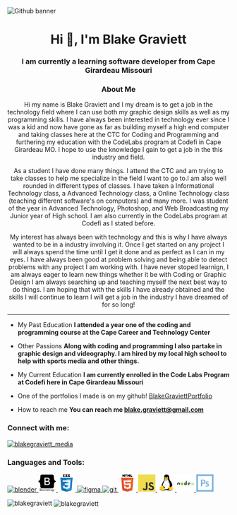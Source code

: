 ![Github banner](https://github.com/blakegraviett/blakegraviett/assets/113914448/f05b120d-2bb5-4abd-89a1-f48fd717f783)

<h1 align="center">Hi 👋, I'm Blake Graviett</h1>
<h3 align="center">I am currently a learning software developer from Cape Girardeau Missouri</h3>

<h3 align="center">About Me</h3>
<p align="center">	Hi my name is Blake Graviett and I my dream is to get a job in the technology field where I can use both my graphic design skills as well as my programming skills. I have always been interested in technology ever since I was a kid and now have gone as far as building myself a high end computer and taking classes here at the CTC for Coding and Programming and furthering my education with the CodeLabs program at Codefi in Cape Girardeau MO. I hope to use the knowledge I gain to get a job in the this industry and field.</p>
	<p align="center">	As a student I have done many things. I attend the CTC and am trying to take classes to help me specialize in the field I want to go to.I am also well rounded in different types of classes. I have taken a Informational Technology class, a Advanced Technology class, a Online Technology class (teaching different software's on computers) and many more. I was student of the year in Advanced Technology, Photoshop, and Web Broadcasting my Junior year of High school. I am also currently in the CodeLabs program at Codefi as I stated before.</p>
	<p align="center">	My interest has always been with technology and this is why I have always wanted to be in a industry involving it. Once I get started on any project I will always spend the time until I get it done and as perfect as I can in my eyes. I have always been good at problem solving and being able to detect problems with any project I am working with. I have never stoped learnign, I am always eager to learn new things whether it be with Coding or Graphic Design I am always searching up and teaching myself the next best way to do things. I am hoping that with the skills I have already obtained and the skills I will continue to learn I will get a job in the industry I have dreamed of for so long! </p>
	<hr>

- My Past Education **I attended a year one of the coding and programming course at the Cape Career and Technology Center**

- Other Passions **Along with coding and programming I also partake in graphic design and videography. I am hired by my local high school to help with sports media and other things.**

- My Current Education **I am currently enrolled in the Code Labs Program at Codefi here in Cape Girardeau Missouri**

- One of the portfolios I made is on my github! [BlakeGraviettPortfolio](https://blakegraviett.github.io/blakegraviettportfolio/)

- How to reach me **You can reach me blake.graviett@gmail.com**

<h3 align="left">Connect with me:</h3>
<p align="left">
<a href="https://instagram.com/blakegraviett_media" target="blank"><img align="center" src="https://raw.githubusercontent.com/rahuldkjain/github-profile-readme-generator/master/src/images/icons/Social/instagram.svg" alt="blakegraviett_media" height="30" width="40" /></a>
</p>

<h3 align="left">Languages and Tools:</h3>
<p align="left"> <a href="https://www.blender.org/" target="_blank" rel="noreferrer"> <img src="https://download.blender.org/branding/community/blender_community_badge_white.svg" alt="blender" width="40" height="40"/> </a> <a href="https://getbootstrap.com" target="_blank" rel="noreferrer"> <img src="https://raw.githubusercontent.com/devicons/devicon/master/icons/bootstrap/bootstrap-plain-wordmark.svg" alt="bootstrap" width="40" height="40"/> </a> <a href="https://www.w3schools.com/css/" target="_blank" rel="noreferrer"> <img src="https://raw.githubusercontent.com/devicons/devicon/master/icons/css3/css3-original-wordmark.svg" alt="css3" width="40" height="40"/> </a> <a href="https://www.figma.com/" target="_blank" rel="noreferrer"> <img src="https://www.vectorlogo.zone/logos/figma/figma-icon.svg" alt="figma" width="40" height="40"/> </a> <a href="https://git-scm.com/" target="_blank" rel="noreferrer"> <img src="https://www.vectorlogo.zone/logos/git-scm/git-scm-icon.svg" alt="git" width="40" height="40"/> </a> <a href="https://www.w3.org/html/" target="_blank" rel="noreferrer"> <img src="https://raw.githubusercontent.com/devicons/devicon/master/icons/html5/html5-original-wordmark.svg" alt="html5" width="40" height="40"/> </a> <a href="https://developer.mozilla.org/en-US/docs/Web/JavaScript" target="_blank" rel="noreferrer"> <img src="https://raw.githubusercontent.com/devicons/devicon/master/icons/javascript/javascript-original.svg" alt="javascript" width="40" height="40"/> </a> <a href="https://www.linux.org/" target="_blank" rel="noreferrer"> <img src="https://raw.githubusercontent.com/devicons/devicon/master/icons/linux/linux-original.svg" alt="linux" width="40" height="40"/> </a> <a href="https://nodejs.org" target="_blank" rel="noreferrer"> <img src="https://raw.githubusercontent.com/devicons/devicon/master/icons/nodejs/nodejs-original-wordmark.svg" alt="nodejs" width="40" height="40"/> </a> <a href="https://www.photoshop.com/en" target="_blank" rel="noreferrer"> <img src="https://raw.githubusercontent.com/devicons/devicon/master/icons/photoshop/photoshop-line.svg" alt="photoshop" width="40" height="40"/> </a> </p>

<p><img align="left" src="https://github-readme-stats.vercel.app/api/top-langs?username=blakegraviett&show_icons=true&locale=en&layout=compact" alt="blakegraviett" /></p>

<p>&nbsp;<img align="center" src="https://github-readme-stats.vercel.app/api?username=blakegraviett&show_icons=true&locale=en" alt="blakegraviett" /></p>

